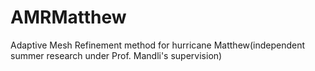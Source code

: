 # AMRMatthew
Adaptive Mesh Refinement method for hurricane Matthew(independent summer research under Prof. Mandli's supervision)
